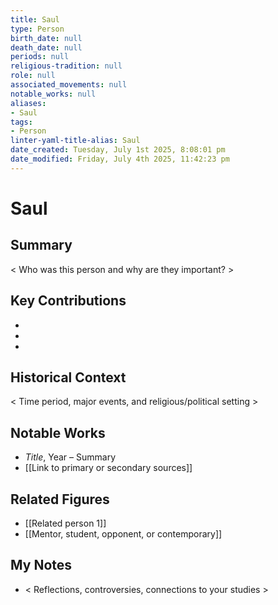 ```yaml
---
title: Saul
type: Person
birth_date: null
death_date: null
periods: null
religious-tradition: null
role: null
associated_movements: null
notable_works: null
aliases:
- Saul
tags:
- Person
linter-yaml-title-alias: Saul
date_created: Tuesday, July 1st 2025, 8:08:01 pm
date_modified: Friday, July 4th 2025, 11:42:23 pm
---
```


# Saul

## Summary
< Who was this person and why are they important? >

## Key Contributions
- 
- 
- 

## Historical Context
< Time period, major events, and religious/political setting >

## Notable Works
- *Title*, Year – Summary
- [[Link to primary or secondary sources]]


## Related Figures
- [[Related person 1]]
- [[Mentor, student, opponent, or contemporary]]

## My Notes
- < Reflections, controversies, connections to your studies >
